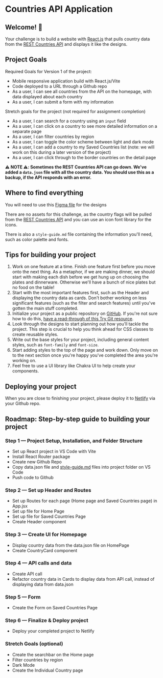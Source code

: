 # Countries API Application

## Welcome! 👋

Your challenge is to build a website with [React.js](https://reactjs.org) that pulls country data from the [REST Countries API](https://restcountries.com) and displays it like the designs.

## Project Goals 

Required Goals for Version 1 of the project:

- Mobile responsive application build with React.js/Vite
- Code deployed to a URL through a Github repo
- As a user, I can see all countries from the API on the homepage, with data displayed about each country
- As a user, I can submit a form with my information

Stretch goals for the project (not required for assignment completion)
- As a user, I can search for a country using an `input` field
- As a user, I can click on a country to see more detailed information on a separate page
- As a user, I can filter countries by region
- As a user, I can toggle the color scheme between light and dark mode
- As a user, I can add a country to my Saved Countries list (note: we will work on this during a later version of the project)
- As a user, I can click through to the border countries on the detail page


**⚠️ NOTE ⚠️: Sometimes the REST Countries API can go down. We've added a `data.json` file with all the country data. You should use this as a backup, if the API responds with an error.**

## Where to find everything

You will need to use this [Figma file](https://www.figma.com/design/YuEMNteoQic0h6RRiYprpV/Countries-API-Project?m=auto&t=C9b6FsfUdPspzaqu-1) for the designs

There are no assets for this challenge, as the country flags will be pulled from the [REST Countries API](https://restcountries.com) and you can use an icon font library for the icons.

There is also a `style-guide.md` file containing the information you'll need, such as color palette and fonts.

## Tips for building your project
1. Work on one feature at a time. Finish one feature first before you move onto the next thing. As a metaphor, if we are making dinner, we should start with making each dish before we get hung up on choosing the plates and dinnerware. Otherwise we'll have a bunch of nice plates but no food on the table!
2. Start with the most important features first, such as the Header and displaying the country data as cards. Don't bother working on less significant features (such as the filter and search features) until you've gotten the main stuff completed. 
3. Initialize your project as a public repository on [GitHub](https://github.com/). If you're not sure how to do this, [have a read-through of this Try Git resource](https://try.github.io/).
4. Look through the designs to start planning out how you'll tackle the project. This step is crucial to help you think ahead for CSS classes to create reusable styles.
5. Write out the base styles for your project, including general content styles, such as `font-family` and `font-size`.
6. Start adding styles to the top of the page and work down. Only move on to the next section once you're happy you've completed the area you're working on.
7. Feel free to use a UI library like Chakra UI to help create your components.

## Deploying your project

When you are close to finishing your project, please deploy it to [Netlify](https://www.netlify.com/) via your Github repo. 

## Roadmap: Step-by-step guide to building your project

### Step 1 — Project Setup, Installation, and Folder Structure
  - Set up React project in VS Code with Vite
  - Install React Router package
  - Create new Github Repo
  - Copy data.json file and [style-guide.md](http://style-guide.md) files into project folder on VS Code
  - Push code to Github
    
### Step 2 — Set up Header and Routes
  - Set up Routes for each page (Home page and Saved Countries page) in App.jsx
  - Set up file for Home Page
  - Set up file for Saved Countries Page
  - Create Header component

### Step 3 — Create UI for Homepage
  - Display country data from the data.json file on HomePage
  - Create CountryCard component
    
### Step 4 — API calls and data
  - Create API call
  - Refactor country data in Cards to display data from API call, instead of displaying data from data.json
    
### Step 5 — Form
  - Create the Form on Saved Countries Page

### Step 6 — Finalize & Deploy project
  - Deploy your completed project to Netlify

### Stretch Goals (optional)
  - Create the searchbar on the Home page
  - Filter countries by region
  - Dark Mode
  - Create the Individual Country page
 
